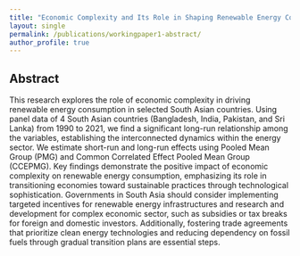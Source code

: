 ```yaml
---
title: "Economic Complexity and Its Role in Shaping Renewable Energy Consumption Patterns in Selected South Asian Countries."
layout: single
permalink: /publications/workingpaper1-abstract/
author_profile: true
---
```



## Abstract

This research explores the role of economic complexity in driving renewable energy consumption in selected South Asian countries. Using panel data of 4 South Asian countries (Bangladesh, India, Pakistan, and Sri Lanka) from 1990 to 2021, we find a significant long-run relationship among the variables, establishing the interconnected dynamics within the energy sector. We estimate short-run and long-run effects using Pooled Mean Group (PMG) and Common Correlated Effect Pooled Mean Group (CCEPMG). Key findings demonstrate the positive impact of economic complexity on renewable energy consumption, emphasizing its role in transitioning economies toward sustainable practices through technological sophistication. Governments in South Asia should consider implementing targeted incentives for renewable energy infrastructures and research and development for complex economic sector, such as subsidies or tax breaks for foreign and domestic investors. Additionally, fostering trade agreements that prioritize clean energy technologies and reducing dependency on fossil fuels through gradual transition plans are essential steps.
